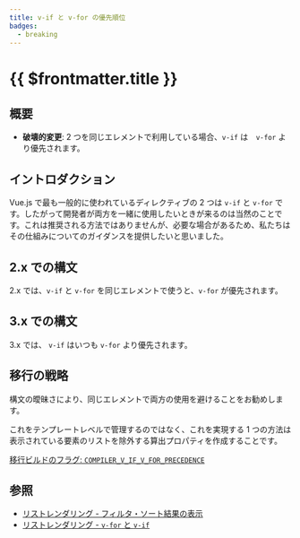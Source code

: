 ```yaml
---
title: v-if と v-for の優先順位
badges:
  - breaking
---
```


# {{ $frontmatter.title }} <MigrationBadges :badges="$frontmatter.badges" />

## 概要

- **破壊的変更**: 2 つを同じエレメントで利用している場合、`v-if` は　`v-for` より優先されます。

## イントロダクション

Vue.js で最も一般的に使われているディレクティブの 2 つは `v-if` と `v-for` です。したがって開発者が両方を一緒に使用したいときが来るのは当然のことです。これは推奨される方法ではありませんが、必要な場合があるため、私たちはその仕組みについてのガイダンスを提供したいと思いました。

## 2.x での構文

2.x では、`v-if` と `v-for` を同じエレメントで使うと、`v-for` が優先されます。

## 3.x での構文

3.x では、 `v-if` はいつも `v-for` より優先されます。

## 移行の戦略

構文の曖昧さにより、同じエレメントで両方の使用を避けることをお勧めします。

これをテンプレートレベルで管理するのではなく、これを実現する 1 つの方法は表示されている要素のリストを除外する算出プロパティを作成することです。

[移行ビルドのフラグ: `COMPILER_V_IF_V_FOR_PRECEDENCE`](migration-build.html#compat-の設定)

## 参照

- [リストレンダリング - フィルタ・ソート結果の表示](/guide/list.html#displaying-filtered-sorted-results)
- [リストレンダリング - `v-for` と `v-if`](/guide/list.html#v-for-with-v-if)
